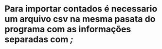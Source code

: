# Para importar contados é necessario um arquivo csv na mesma pasata do programa com as informações separadas com *;*
